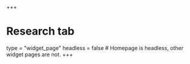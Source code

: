 +++
# Research tab
type = "widget_page"
headless = false # Homepage is headless, other widget pages are not.
+++
